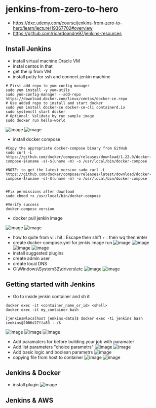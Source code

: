 # jenkins-from-zero-to-hero
- https://dxc.udemy.com/course/jenkins-from-zero-to-hero/learn/lecture/19367702#overview
- https://github.com/ricardoandre97/jenkins-resources

## Install Jenkins
- install virtual machine Oracle VM
- instal centos in that
- get the ip from VM 
- install putty for ssh and connect jenkin machine
```
# First add repo to yum config manager
sudo yum install -y yum-utils
sudo yum-config-manager --add-repo https://download.docker.com/linux/centos/docker-ce.repo
# Use added repo to install and start docker
sudo yum install docker-ce docker-ce-cli containerd.io
sudo systemctl start docker
# Optional: Validate by run sample image 
sudo docker run hello-world
```
![image](https://user-images.githubusercontent.com/69948118/223956515-2a68f1c9-0776-49d1-ab64-c352dbc8197f.png)
![image](https://user-images.githubusercontent.com/69948118/223956552-e7a43923-fd11-4293-988c-30e7dc3cea15.png)

- install docker compose
```
#Copy the appropriate docker-compose binary from GitHub
sudo curl -L https://github.com/docker/compose/releases/download/1.22.0/docker-compose-$(uname -s)-$(uname -m) -o /usr/local/bin/docker-compose

#NOTE: to get the latest version sudo curl -L https://github.com/docker/compose/releases/latest/download/docker-compose-$(uname -s)-$(uname -m) -o /usr/local/bin/docker-compose


#Fix permissions after download
sudo chmod +x /usr/local/bin/docker-compose

#Verify success
docker-compose version
```
- docker pull jenkin image

![image](https://user-images.githubusercontent.com/69948118/223957240-ced1ca7d-b2a6-4660-9944-10df672708f5.png)
![image](https://user-images.githubusercontent.com/69948118/223957465-52fc0e2e-92e5-43c2-a3e0-1c1e19cd0b50.png)

- how to quite from  vi :  hit :  Escape then shift + : then  wq then enter
- create docker-compose.yml for jenkis image run
![image](https://user-images.githubusercontent.com/69948118/223959607-c429cacb-40c1-41d8-bcba-49a3cc55cd70.png)
![image](https://user-images.githubusercontent.com/69948118/223960200-9259383c-aa22-4a11-8cee-a2e5b04b8e0b.png)
![image](https://user-images.githubusercontent.com/69948118/223960235-cf1ff2b2-adef-4f1f-956f-1cbf6622f27c.png)
![image](https://user-images.githubusercontent.com/69948118/223960285-0edd3e42-43a7-46b9-9827-19e47809ad00.png)
- install suggested plugins
- create admin user
- create local DNS 
- C:\Windows\System32\drivers\etc
![image](https://user-images.githubusercontent.com/69948118/223962721-72336c61-f4dc-42c4-bba6-0dbe6588c5ea.png)
![image](https://user-images.githubusercontent.com/69948118/223962782-d61846df-3ac7-4264-8331-0a541f006a62.png)

## Getting started with Jenkins
- Go to inside jenkin container and sh it
```
docker exec -it <container_name_or_id> <shell>
docker exec -it my_container bash

[jenkins@localhost jenkins-data]$ docker exec -ti jenkins bash
ienkins@2006d27ffa83 : /$
```
![image](https://user-images.githubusercontent.com/69948118/223969920-b701abb6-76a2-48eb-ae29-0b5fe0ca4181.png)
![image](https://user-images.githubusercontent.com/69948118/223969954-9581e80b-27e0-44cc-8e68-7006b1a1f314.png)
![image](https://user-images.githubusercontent.com/69948118/223970158-bae5e6d4-51a3-4df8-928f-8d9e7a539928.png)

- Add paramaters for before building your job with paramater 
- Add list parameters "choice parametrs"
![image](https://user-images.githubusercontent.com/69948118/223975308-6dc35ca0-e7b8-4aa1-969e-2c1ca3c7982e.png)
![image](https://user-images.githubusercontent.com/69948118/223975402-bf3a92c6-1787-4fff-b55a-aec61670981c.png)
- Add basic logic and boolean parametrs
![image](https://user-images.githubusercontent.com/69948118/223975981-30a5321d-bb48-4b56-8089-7b84d2302a5e.png)
- copying file from host to container
![image](https://user-images.githubusercontent.com/69948118/223977018-d3a4f01e-4343-40b1-acf2-0fd228aadb76.png)
![image](https://user-images.githubusercontent.com/69948118/223977444-b0b7d4d7-eda3-443a-aada-fea631ae4638.png)

## Jenkins & Docker
- install plugin
![image](https://user-images.githubusercontent.com/69948118/223986781-18897dbd-ae65-48da-b039-76d9189e2a7c.png)

## Jenkins & AWS


